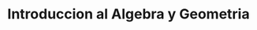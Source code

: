 ---
layout: ../../../layouts/Course.astro
title: Introduccion al Algebra y Geometria
sections:
    - title: Material Util
      subtitle: Aquí se encuentra material útil para el curso
      layout: list
      data:
        - title: Apuntes del profesor (Es toda la materia)
          link: https://lablicd.sytes.net/pdf/public/MAT1207/apuntes/A1.pdf
          text: Apuntes
---